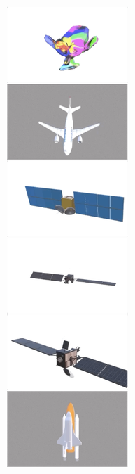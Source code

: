 <p align="center">
  <img src="src/gifs//monkey8.gif" alt="animated" width="275"/>
  <img src="src/gifs//AirbusA310-3.gif" alt="animated" width="275"/>
  <img src="src/gifs/GEO-2.gif" alt="animated" width="275"/>
  <img src="src/gifs/Turksat-6A.gif" alt="animated" width="275"/>
  <img src="src/gifs/Turksat-6A-2.gif" alt="animated" width="275"/>
  <img src="src/gifs/SpaceShuttel2.gif" alt="animated" width="275"/>
</p>